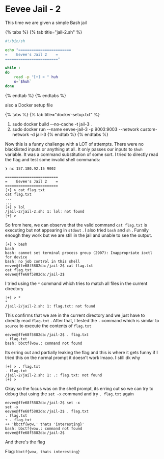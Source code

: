 # Eevee Jail - 2

This time we are given a simple Bash jail

{% tabs %}
{% tab title="jail-2.sh" %}
```sh
#!/bin/sh

echo "========================
=    Eevee's Jail 2    =
========================"

while :
do
	read -p "[+] > " huh
	o=`$huh`
done
```
{% endtab %}
{% endtabs %}

also a Docker setup file

{% tabs %}
{% tab title="docker-setup.txt" %}
1. sudo docker build --no-cache -t jail-3 .
2. sudo docker run --name eevee-jail-3 -p 9003:9003 --network custom-network -d jail-3
{% endtab %}
{% endtabs %}

Now this is a funny challenge with a LOT of attempts. There were no blacklisted inputs or anything at all. It only passes our inputs to `$huh` variable. It was a command substitution of some sort. I tried to directly read the flag and test some invalid shell commands:

```
❯ nc 157.180.92.15 9002

========================
=    Eevee's Jail 2    =
========================
[+] > cat flag.txt
cat flag.txt
...
...
[+] > lol
/jail-2/jail-2.sh: 1: lol: not found
[+] > 
```

So from here, we can observe that the valid command `cat flag.txt` is executing but not appearing in `stdout` . I also tried `bash` and `sh` . Funnily enough they work but we are still in the jail and unable to see the output.

```
[+] > bash
bash
bash: cannot set terminal process group (2907): Inappropriate ioctl for device
bash: no job control in this shell
eevee@ffe68f5882da:/jail-2$ cat flag.txt
cat flag.txt
eevee@ffe68f5882da:/jail-2$ 
```

I tried using the `*` command which tries to match all files in the current directory

```
[+] > *
*
/jail-2/jail-2.sh: 1: flag.txt: not found
```

This confirms that we are in the current directory and we just have to directly read `flag.txt` . After that, I tested the `.` command which is similar to `source` to execute the contents of `flag.txt`&#x20;

```
eevee@ffe68f5882da:/jail-2$ . flag.txt
. flag.txt
bash: bbctf{wow,: command not found
```

Its erring out and partially leaking the flag and this is where it gets funny if I tried this on the normal prompt it doesn't work lmaoo. I still dk why

```
[+] > . flag.txt
. flag.txt
/jail-2/jail-2.sh: 1: .: flag.txt: not found
[+] > 
```

Okay so the focus was on the shell prompt, its erring out so we can try to debug that using the `set -x` command and try `. flag.txt` again

```
eevee@ffe68f5882da:/jail-2$ set -x
set -x
eevee@ffe68f5882da:/jail-2$ . flag.txt
. flag.txt
+ . flag.txt
++ 'bbctf{wow,' thats 'interesting}'
bash: bbctf{wow,: command not found
eevee@ffe68f5882da:/jail-2$ 
```

And there's the flag

Flag: `bbctf{wow, thats interesting}`

